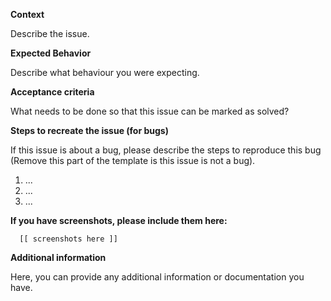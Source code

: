 **Context**

Describe the issue.

**Expected Behavior**

Describe what behaviour you were expecting.

**Acceptance criteria**

What needs to be done so that this issue can be marked as solved?

**Steps to recreate the issue (for bugs)**

If this issue is about a bug, please describe the steps to reproduce this bug (Remove this part of the template is this issue is not a bug).

  1. ...
  2. ...
  3. ...

**If you have screenshots, please include them here:**

      [[ screenshots here ]]

**Additional information**

Here, you can provide any additional information or documentation you have.